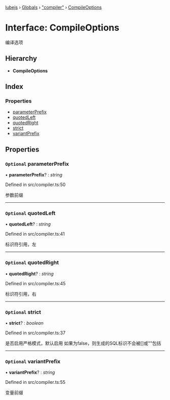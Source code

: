 [lubejs](../README.md) › [Globals](../globals.md) › ["compiler"](../modules/_compiler_.md) › [CompileOptions](_compiler_.compileoptions.md)

# Interface: CompileOptions

编译选项

## Hierarchy

* **CompileOptions**

## Index

### Properties

* [parameterPrefix](_compiler_.compileoptions.md#optional-parameterprefix)
* [quotedLeft](_compiler_.compileoptions.md#optional-quotedleft)
* [quotedRight](_compiler_.compileoptions.md#optional-quotedright)
* [strict](_compiler_.compileoptions.md#optional-strict)
* [variantPrefix](_compiler_.compileoptions.md#optional-variantprefix)

## Properties

### `Optional` parameterPrefix

• **parameterPrefix**? : *string*

Defined in src/compiler.ts:50

参数前缀

___

### `Optional` quotedLeft

• **quotedLeft**? : *string*

Defined in src/compiler.ts:41

标识符引用，左

___

### `Optional` quotedRight

• **quotedRight**? : *string*

Defined in src/compiler.ts:45

标识符引用，右

___

### `Optional` strict

• **strict**? : *boolean*

Defined in src/compiler.ts:37

是否启用严格模式，默认启用
如果为false，则生成的SQL标识不会被[]或""包括

___

### `Optional` variantPrefix

• **variantPrefix**? : *string*

Defined in src/compiler.ts:55

变量前缀
